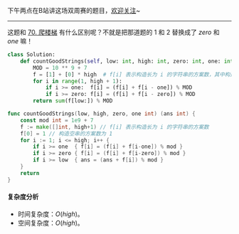 下午两点在B站讲这场双周赛的题目，[欢迎关注](https://space.bilibili.com/206214)~

---

这题和 [70. 爬楼梯](https://leetcode.cn/problems/climbing-stairs/) 有什么区别呢？不就是把那道题的 $1$ 和 $2$ 替换成了 $\textit{zero}$ 和 $\textit{one}$ 嘛！

```py [sol1-Python3]
class Solution:
    def countGoodStrings(self, low: int, high: int, zero: int, one: int) -> int:
        MOD = 10 ** 9 + 7
        f = [1] + [0] * high  # f[i] 表示构造长为 i 的字符串的方案数，其中构造空串的方案数为 1
        for i in range(1, high + 1):
            if i >= one:  f[i] = (f[i] + f[i - one]) % MOD
            if i >= zero: f[i] = (f[i] + f[i - zero]) % MOD
        return sum(f[low:]) % MOD
```

```go [sol1-Go]
func countGoodStrings(low, high, zero, one int) (ans int) {
	const mod int = 1e9 + 7
	f := make([]int, high+1) // f[i] 表示构造长为 i 的字符串的方案数
	f[0] = 1 // 构造空串的方案数为 1
	for i := 1; i <= high; i++ {
		if i >= one  { f[i] = (f[i] + f[i-one]) % mod }
		if i >= zero { f[i] = (f[i] + f[i-zero]) % mod }
		if i >= low  { ans = (ans + f[i]) % mod }
	}
	return
}
```

#### 复杂度分析

- 时间复杂度：$O(\textit{high})$。
- 空间复杂度：$O(\textit{high})$。
